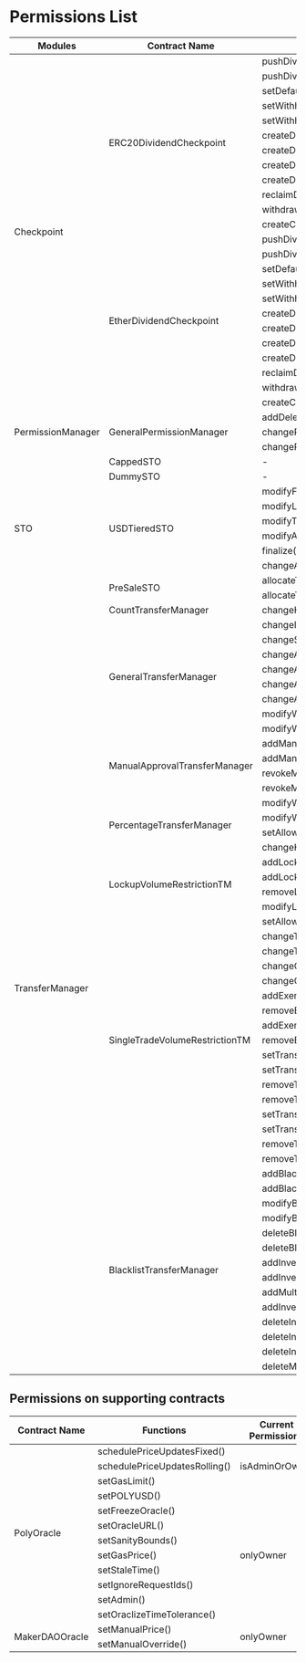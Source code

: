 # Permissions List 

 <table>
    <thead>
        <tr>
            <th> Modules </th>
            <th> Contract Name </th>
            <th> Functions </th>
            <th> Current Permissions </th>
        </tr>
    </thead>
    <tbody>
        <tr>
            <td rowspan=24> Checkpoint </td>
            <td rowspan=12>ERC20DividendCheckpoint</td>
            <td>pushDividendPayment()</td>
            <td rowspan=2> withPerm(DISTRIBUTE)</td>
        </tr>
        <tr>
            <td>pushDividendPaymentToAddresses()</td>
        </tr>
        <tr>
            <td> setDefaultExcluded() </td>
            <td rowspan=9> withPerm(MANAGE) </td>
        </tr>
        <tr>
            <td> setWithholding() </td>
        </tr>
        <tr>
            <td> setWithholdingFixed() </td>
        </tr>
        <tr>
            <td> createDividend() </td>
        </tr>
        <tr>
            <td> createDividendWithCheckpoint() </td>
        </tr>
        <tr>
            <td> createDividendWithExclusions() </td>
        </tr>
        <tr>
            <td> createDividendWithCheckpointAndExclusions() </td>
        </tr>
        <tr>
            <td> reclaimDividend() </td>
        </tr>
        <tr>
            <td> withdrawWithholding() </td>
        </tr>
        </tr>
            <td> createCheckpoint() </td>
            <td> withPerm(CHECKPOINT) </td>
        </tr>
        <tr>
            <td rowspan=12>EtherDividendCheckpoint</td>
            <td>pushDividendPayment()</td>
            <td rowspan=2> withPerm(DISTRIBUTE) </td>
        </tr>
        <tr>
            <td>pushDividendPaymentToAddresses()</td>
        </tr>
        <tr>
            <td> setDefaultExcluded() </td>
            <td rowspan=9> withPerm(MANAGE) </td>
        </tr>
        <tr>
            <td> setWithholding() </td>
        </tr>
        <tr>
            <td> setWithholdingFixed() </td>
        </tr>
        <tr>
            <td> createDividend() </td>
        </tr>
        <tr>
            <td> createDividendWithCheckpoint() </td>
        </tr>
        <tr>
            <td> createDividendWithExclusions() </td>
        </tr>
        <tr>
            <td> createDividendWithCheckpointAndExclusions() </td>
        </tr>
        <tr>
            <td> reclaimDividend() </td>
        </tr>
        <tr>
            <td> withdrawWithholding() </td>
        </tr>
        </tr>
            <td> createCheckpoint() </td>
            <td> withPerm(CHECKPOINT) </td>
        </tr>
         <tr>
            <td rowspan=3> PermissionManager </td>
            <td rowspan=3>GeneralPermissionManager</td>
            <td>addDelegate()</td>
            <td rowspan=3> withPerm(CHANGE_PERMISSION)</td>
        </tr>
        <tr>
            <td> changePermission() </td>
        </tr>
        <tr>
            <td> changePermissionMulti() </td>
        </tr>
        <tr>
            <td rowspan=10>STO</td>
            <td>CappedSTO</td>
            <td> - </td>
             <td> - </td>
        </tr>
        <tr>
            <td>DummySTO</td>
            <td> - </td>
            <td> - </td>
        </tr>
        <tr>
            <td rowspan=6> USDTieredSTO </td>
            <td> modifyFunding() </td>
            <td rowspan=6> onlyOwner </td>
        </tr>
        <tr>
            <td> modifyLimits() </td>
        </tr>
        <tr>
            <td> modifyTiers() </td>
        </tr>
        <tr>
            <td> modifyAddresses() </td>
        </tr>
        <tr>
            <td> finalize() </td>
        </tr>
        <tr>
            <td> changeAccredited() </td>
        </tr>
        <tr>
            <td rowspan=2>PreSaleSTO</td>
            <td>allocateTokens()</td>
            <td rowspan=2>withPerm(PRE_SALE_ADMIN)</td>
        </tr>
        <tr>
            <td>allocateTokensMulti()</td>
        </tr>
        <tr>
            <td rowspan=53>TransferManager</td>
            <td>CountTransferManager</td>
            <td>changeHolderCount()</td>
            <td>withPerm(ADMIN)</td>
        </tr>
         <tr>
            <td rowspan=8>GeneralTransferManager</td>
            <td>changeIssuanceAddress()</td>
            <td rowspan=6>withPerm(FLAGS)</td>
        </tr>
         <tr>
            <td>changeSigningAddress()</td>
        </tr>
        <tr>
            <td>changeAllowAllTransfers()</td>
        </tr>
        <tr>
            <td>changeAllowAllWhitelistTransfers()</td>
        </tr>
        <tr>
            <td>changeAllowAllWhitelistIssuances()</td>
        </tr>
        <tr>
            <td>changeAllowAllBurnTransfers()</td>
        </tr>
        <tr>
            <td>modifyWhitelist()</td>
            <td rowspan=2>withPerm(WHITELIST)</td>
        </tr>
        <tr>
            <td>modifyWhitelistMulti()</td>
        </tr>
        <tr>
          <td rowspan=4>ManualApprovalTransferManager</td>
          <td>addManualApproval()</td>
          <td rowspan=4>withPerm(TRANSFER_APPROVAL)</td>
        </tr>
        <tr>
          <td>addManualBlocking()</td>
        </tr>
        <tr>
          <td>revokeManualApproval()</td>
        </tr>
        <tr>
          <td>revokeManualBlocking()</td>
        </tr>
        <tr>
          <td rowspan=4>PercentageTransferManager</td>
          <td>modifyWhitelist()</td>
          <td rowspan=2>withPerm(WHITELIST)</td>
        </tr>
        <tr>
            <td> modifyWhitelistMulti() </td>
        </tr>
        <tr>
            <td> setAllowPrimaryIssuance() </td>
            <td rowspan=2> withPerm(ADMIN) </td>
        </tr>
        <tr>
            <td> changeHolderPercentage() </td>
        </tr>
        <tr>
            <td rowspan=4> LockupVolumeRestrictionTM</td>
            <td>addLockup()</td>
            <td rowspan=4> withPerm(ADMIN) </td>
        </tr>
        <tr>
            <td> addLockUpMulti() </td>
        </tr>
        <tr>
            <td> removeLockUp() </td>
        </tr>
        <tr>
            <td> modifyLockUp() </td>
        </tr>
        <tr>
            <td rowspan=17> SingleTradeVolumeRestrictionTM </td>
            <td> setAllowPrimaryIssuance() </td>
            <td rowspan=17> withPerm(ADMIN) </td>
        </tr>
        <tr>
            <td>changeTransferLimitToPercentage()</td>
        </tr>
        <tr>
            <td>changeTransferLimitToTokens()</td>
        </tr>
        <tr>
            <td>changeGlobalLimitInTokens()</td>
        </tr>
        <tr>
            <td>changeGlobalLimitInPercentage()</td>
        </tr>
        <tr>
            <td>addExemptWallet()</td>
        </tr>
        <tr>
            <td>removeExemptWallet()</td>
        </tr>
        <tr>
            <td>addExemptWalletMulti()</td>
        </tr>
        <tr>
            <td>removeExemptWalletMulti()</td>
        </tr>
        <tr>
            <td>setTransferLimitInTokens()</td>
        </tr>
        <tr>
            <td>setTransferLimitInPercentage()</td>
        </tr>
        <tr>
            <td>removeTransferLimitInPercentage()</td>
        </tr>
        <tr>
            <td>removeTransferLimitInTokens()</td>
        </tr>
        <tr>
            <td>setTransferLimitInTokensMulti()</td>
        </tr>
        <tr>
            <td>setTransferLimitInPercentageMulti()</td>
        </tr>
        <tr>
            <td>removeTransferLimitInTokensMulti()</td>
        </tr>
        <tr>
            <td> removeTransferLimitInPercentageMulti </td>
        </tr>
        <tr>
            <td rowspan=14> BlacklistTransferManager </td>
            <td> addBlacklistType() </td>
            <td rowspan=14> withPerm(ADMIN) </td>
        </tr>
        <tr>
            <td> addBlacklistTypeMulti() </td>
        </tr>
        <tr>
            <td> modifyBlacklistType() </td>
        </tr>
        <tr>
            <td> modifyBlacklistTypeMulti() </td>
        </tr>
        <tr>
            <td> deleteBlacklistType() </td>
        </tr>
        <tr>
            <td> deleteBlacklistTypeMulti() </td>
        </tr>
        <tr>
            <td> addInvestorToBlacklist() </td>
        </tr>
        <tr>
            <td> addInvestorToBlacklistMulti() </td>
        </tr>
        <tr>
            <td> addMultiInvestorToBlacklistMulti() </td>
        </tr>
        <tr>
            <td> addInvestorToNewBlacklist() </td>
        </tr>
        <tr>
            <td> deleteInvestorFromAllBlacklist() </td>
        </tr>
        <tr>
            <td> deleteInvestorFromAllBlacklistMulti() </td>
        </tr>
        <tr>
            <td> deleteInvestorFromBlacklist() </td>
        </tr>
        <tr>
            <td> deleteMultiInvestorsFromBlacklistMulti() </td>
        </tr>
    </tbody>
 </table>
 
 ## Permissions on supporting contracts
 
 <table>
    <thead>
        <tr>
            <th> Contract Name </th>
            <th> Functions </th>
            <th> Current Permissions </th>
        </tr>
    </thead>
    <tbody>
     <tr>
      <td rowspan=13> PolyOracle </td>
      <td> schedulePriceUpdatesFixed() </td>
      <td rowspan=3> isAdminOrOwner </td>
    <tr>
      <td> schedulePriceUpdatesRolling() </td>
    <tr>
      <td> setGasLimit() </td>
    <tr> 
      <td> setPOLYUSD() </td>
     <td rowspan=9> onlyOwner </td>
    <tr>
      <td> setFreezeOracle() </td>
    <tr>
      <td> setOracleURL() </td>
    <tr> 
      <td> setSanityBounds() </td>
    <tr>
      <td> setGasPrice() </td>
    <tr>
      <td> setStaleTime() </td>
    <tr>
      <td> setIgnoreRequestIds() </td>
    <tr>
      <td> setAdmin() </td>
    <tr> 
      <td> setOraclizeTimeTolerance() </td> 
    <tr>
   </tr>
   <tr>
      <td rowspan=2> MakerDAOOracle </td>
      <td> setManualPrice() </td>
      <td rowspan=2> onlyOwner </td>
    <tr>
       <td> setManualOverride() </td>
     <tr>
   </tr>
  </tbody>
 </table>
 
 



